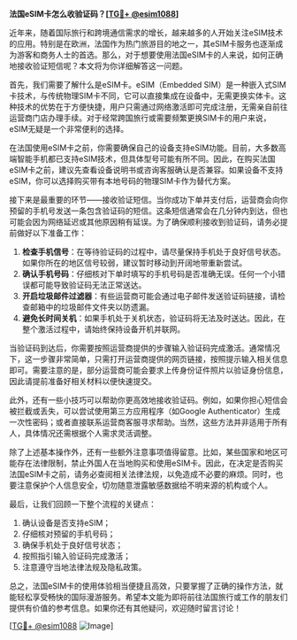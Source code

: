 **法国eSIM卡怎么收验证码？[[TG💪+ @esim1088](https://t.me/s/esim1088)]**

近年来，随着国际旅行和跨境通信需求的增长，越来越多的人开始关注eSIM技术的应用。特别是在欧洲，法国作为热门旅游目的地之一，其eSIM卡服务也逐渐成为游客和商务人士的首选。那么，对于想要使用法国eSIM卡的人来说，如何正确地接收验证短信呢？本文将为你详细解答这一问题。

首先，我们需要了解什么是eSIM卡。eSIM（Embedded SIM）是一种嵌入式SIM卡技术，与传统物理SIM卡不同，它可以直接集成在设备中，无需更换实体卡。这种技术的优势在于方便快捷，用户只需通过网络激活即可完成注册，无需亲自前往运营商门店办理手续。对于经常跨国旅行或需要频繁更换SIM卡的用户来说，eSIM无疑是一个非常便利的选择。

在法国使用eSIM卡之前，你需要确保自己的设备支持eSIM功能。目前，大多数高端智能手机都已支持eSIM技术，但具体型号可能有所不同。因此，在购买法国eSIM卡之前，建议先查看设备说明书或咨询客服确认是否兼容。如果设备不支持eSIM，你可以选择购买带有本地号码的物理SIM卡作为替代方案。

接下来是最重要的环节——接收验证短信。当你成功下单并支付后，运营商会向你预留的手机号发送一条包含验证码的短信。这条短信通常会在几分钟内到达，但也可能会因为网络延迟或其他原因稍有延误。为了确保顺利接收到验证码，请务必提前做好以下准备工作：

1. **检查手机信号**：在等待验证码的过程中，请尽量保持手机处于良好信号状态。如果你所在的地区信号较弱，建议暂时移动到开阔地带重新尝试。
2. **确认手机号码**：仔细核对下单时填写的手机号码是否准确无误。任何一个小错误都可能导致验证码无法正常送达。
3. **开启垃圾邮件过滤器**：有些运营商可能会通过电子邮件发送验证码链接，请检查邮箱中的垃圾邮件文件夹以防遗漏。
4. **避免长时间关机**：如果手机处于关机状态，验证码将无法及时送达。因此，在整个激活过程中，请始终保持设备开机并联网。

当验证码到达后，你需要按照运营商提供的步骤输入验证码完成激活。通常情况下，这一步骤非常简单，只需打开运营商提供的网页链接，按照提示输入相关信息即可。需要注意的是，部分运营商可能会要求上传身份证件照片以验证身份信息，因此请提前准备好相关材料以便快速提交。

此外，还有一些小技巧可以帮助你更高效地接收验证码。例如，如果你担心短信会被拦截或丢失，可以尝试使用第三方应用程序（如Google Authenticator）生成一次性密码；或者直接联系运营商客服寻求帮助。当然，这些方法并非适用于所有人，具体情况还需根据个人需求灵活调整。

除了上述基本操作外，还有一些额外注意事项值得留意。比如，某些国家和地区可能存在法律限制，禁止外国人在当地购买和使用eSIM卡。因此，在决定是否购买法国eSIM卡之前，请务必查阅相关法律法规，以免造成不必要的麻烦。同时，也要注意保护个人信息安全，切勿随意泄露敏感数据给不明来源的机构或个人。

最后，让我们回顾一下整个流程的关键点：
1. 确认设备是否支持eSIM；
2. 仔细核对预留的手机号码；
3. 确保手机处于良好信号状态；
4. 按照指引输入验证码完成激活；
5. 注意遵守当地法律法规及隐私政策。

总之，法国eSIM卡的使用体验相当便捷且高效，只要掌握了正确的操作方法，就能轻松享受畅快的国际漫游服务。希望本文能为即将前往法国旅行或工作的朋友们提供有价值的参考信息。如果你还有其他疑问，欢迎随时留言讨论！

[[TG💪+ @esim1088](https://t.me/s/esim1088) ![Image](https://i.postimg.cc/4NQfJmqS/Snipaste-2025-05-13-00-14-12.png)]